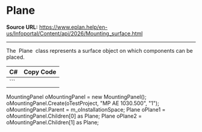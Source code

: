 # Plane

**Source URL:** https://www.eplan.help/en-us/Infoportal/Content/api/2026/Mounting_surface.html

---

The  Plane  class represents a surface object on which components can be placed.

| C# | Copy Code |
| --- | --- |
| ``` 
 MountingPanel oMountingPanel = new MountingPanel();
 oMountingPanel.Create(oTestProject, "MP AE 1030.500", "1");
 oMountingPanel.Parent = m_oInstallationSpace; Plane oPlane1 = oMountingPanel.Children[0] as Plane;
 Plane oPlane2 = oMountingPanel.Children[1] as Plane;
 ``` | |

